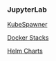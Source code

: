 ### JupyterLab


[KubeSpawner](https://jupyterhub-kubespawner.readthedocs.io/en/latest/overview.html)

[Docker Stacks](http://jupyter-docker-stacks.readthedocs.io/en/latest/)

[Helm Charts](https://jupyterhub.github.io/helm-chart/)